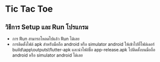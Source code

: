 # Tic Tac Toe
## วิธีการ Setup และ Run โปรแกรม 
* การ Run สามารถโหลดไปแล้ว Run ได้เลย
* การติดตั้งไฟล์ apk สำหรับมือถือ android หรือ simulator android ให้เข้าไปที่โฟล์เดอร์ build\app\outputs\flutter-apk และนำไฟล์ชื่อ app-release.apk ไปติดตั้งบนมือถือ android หรือ simulator android ได้เลย

